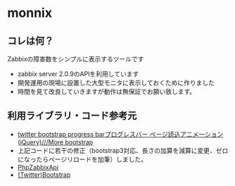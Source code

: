 monnix
======

## コレは何？
Zabbixの障害数をシンプルに表示するツールです
 * zabbix server 2.0.9のAPIを利用しています
 * 開発運用の現場に設置した大型モニタに表示しておくために作りました
 * 時間を見て改良していきますが動作は無保証でお願い致します。

## 利用ライブラリ・コード参考元
 * [twitter bootstrap progress barプログレスバー ページ読込アニメーション(jQuery)///More bootstrap](http://weblibrary.s224.xrea.com/bootstrap/snippets/twitter_bootstra_1.html)
  * 上記コードに若干の修正（bootstrap3対応、長さの加算を減算に変更、ゼロになったらページリロードを加筆）しました。
 * [PhpZabbixApi](http://zabbixapi.confirm.ch/)
 * [(Twitter)Bootstrap](http://getbootstrap.com/)